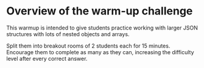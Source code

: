 # Overview of the warm-up challenge

This warmup is intended to give students practice working with larger JSON structures with lots of nested objects and arrays.

Split them into breakout rooms of 2 students each for 15 minutes. Encourage them to complete as many as they can, increasing the difficulty level after every correct answer.
